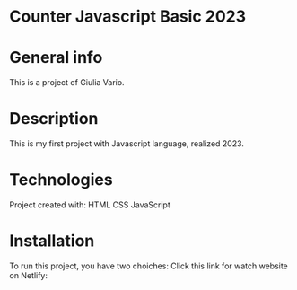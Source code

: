 # Counter Javascript Basic 2023

# General info
This is a project of Giulia Vario.

# Description
This is my first project with Javascript language, realized 2023.

# Technologies
Project created with:
HTML
CSS
JavaScript

# Installation
To run this project, you have two choiches:
Click this link for watch website on Netlify:


